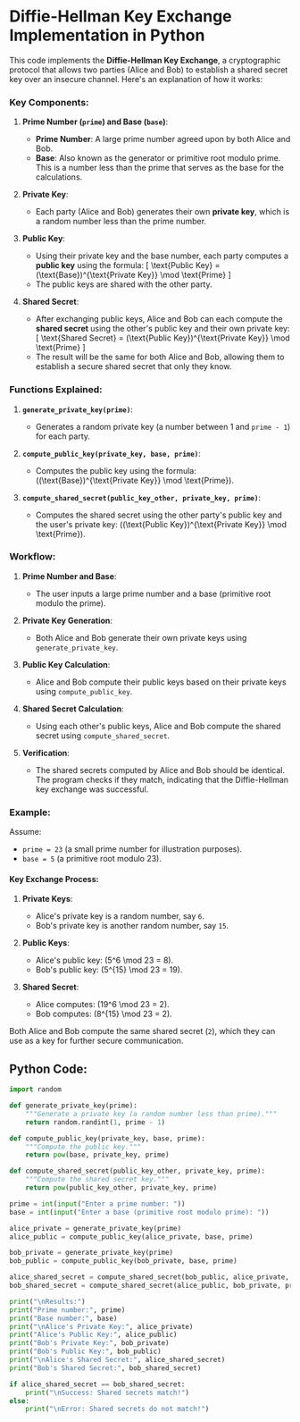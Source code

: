 # Diffie-Hellman Key Exchange Implementation in Python

This code implements the **Diffie-Hellman Key Exchange**, a cryptographic protocol that allows two parties (Alice and Bob) to establish a shared secret key over an insecure channel. Here's an explanation of how it works:

### Key Components:

1. **Prime Number (`prime`) and Base (`base`)**:
   - **Prime Number**: A large prime number agreed upon by both Alice and Bob.
   - **Base**: Also known as the generator or primitive root modulo prime. This is a number less than the prime that serves as the base for the calculations.

2. **Private Key**:
   - Each party (Alice and Bob) generates their own **private key**, which is a random number less than the prime number.

3. **Public Key**:
   - Using their private key and the base number, each party computes a **public key** using the formula:
     \[
     \text{Public Key} = (\text{Base})^{\text{Private Key}} \mod \text{Prime}
     \]
   - The public keys are shared with the other party.

4. **Shared Secret**:
   - After exchanging public keys, Alice and Bob can each compute the **shared secret** using the other's public key and their own private key:
     \[
     \text{Shared Secret} = (\text{Public Key})^{\text{Private Key}} \mod \text{Prime}
     \]
   - The result will be the same for both Alice and Bob, allowing them to establish a secure shared secret that only they know.

### Functions Explained:

1. **`generate_private_key(prime)`**:
   - Generates a random private key (a number between 1 and `prime - 1`) for each party.

2. **`compute_public_key(private_key, base, prime)`**:
   - Computes the public key using the formula: \((\text{Base})^{\text{Private Key}} \mod \text{Prime}\).

3. **`compute_shared_secret(public_key_other, private_key, prime)`**:
   - Computes the shared secret using the other party's public key and the user's private key: \((\text{Public Key})^{\text{Private Key}} \mod \text{Prime}\).

### Workflow:

1. **Prime Number and Base**: 
   - The user inputs a large prime number and a base (primitive root modulo the prime).

2. **Private Key Generation**:
   - Both Alice and Bob generate their own private keys using `generate_private_key`.

3. **Public Key Calculation**:
   - Alice and Bob compute their public keys based on their private keys using `compute_public_key`.

4. **Shared Secret Calculation**:
   - Using each other's public keys, Alice and Bob compute the shared secret using `compute_shared_secret`.

5. **Verification**:
   - The shared secrets computed by Alice and Bob should be identical. The program checks if they match, indicating that the Diffie-Hellman key exchange was successful.

### Example:

Assume:
- `prime = 23` (a small prime number for illustration purposes).
- `base = 5` (a primitive root modulo 23).

#### Key Exchange Process:
1. **Private Keys**:
   - Alice's private key is a random number, say `6`.
   - Bob's private key is another random number, say `15`.

2. **Public Keys**:
   - Alice's public key: \(5^6 \mod 23 = 8\).
   - Bob's public key: \(5^{15} \mod 23 = 19\).

3. **Shared Secret**:
   - Alice computes: \(19^6 \mod 23 = 2\).
   - Bob computes: \(8^{15} \mod 23 = 2\).

Both Alice and Bob compute the same shared secret (`2`), which they can use as a key for further secure communication.

## Python Code:
``` python
import random

def generate_private_key(prime):
    """Generate a private key (a random number less than prime)."""
    return random.randint(1, prime - 1)

def compute_public_key(private_key, base, prime):
    """Compute the public key."""
    return pow(base, private_key, prime)

def compute_shared_secret(public_key_other, private_key, prime):
    """Compute the shared secret key."""
    return pow(public_key_other, private_key, prime)

prime = int(input("Enter a prime number: "))
base = int(input("Enter a base (primitive root modulo prime): "))

alice_private = generate_private_key(prime)
alice_public = compute_public_key(alice_private, base, prime)

bob_private = generate_private_key(prime)
bob_public = compute_public_key(bob_private, base, prime)

alice_shared_secret = compute_shared_secret(bob_public, alice_private, prime)
bob_shared_secret = compute_shared_secret(alice_public, bob_private, prime)

print("\nResults:")
print("Prime number:", prime)
print("Base number:", base)
print("\nAlice's Private Key:", alice_private)
print("Alice's Public Key:", alice_public)
print("Bob's Private Key:", bob_private)
print("Bob's Public Key:", bob_public)
print("\nAlice's Shared Secret:", alice_shared_secret)
print("Bob's Shared Secret:", bob_shared_secret)

if alice_shared_secret == bob_shared_secret:
    print("\nSuccess: Shared secrets match!")
else:
    print("\nError: Shared secrets do not match!")
